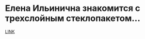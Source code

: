 # Елена Ильинична знакомится с трехслойным стеклопакетом...



[LINK](https://varlamov.ru/581243.html)